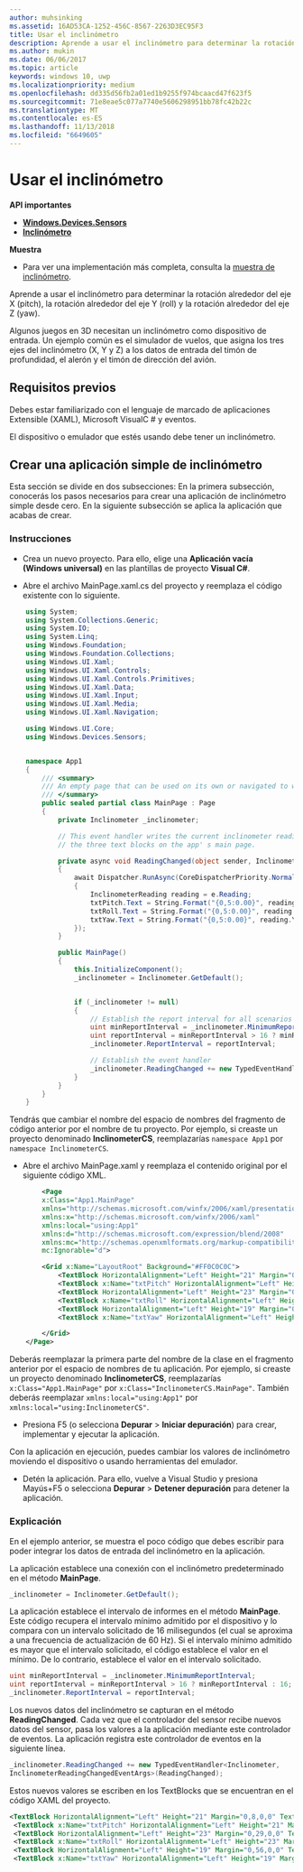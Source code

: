 ```yaml
---
author: muhsinking
ms.assetid: 16AD53CA-1252-456C-8567-2263D3EC95F3
title: Usar el inclinómetro
description: Aprende a usar el inclinómetro para determinar la rotación alrededor del eje X (pitch), la rotación alrededor del eje y la rotación alrededor del eje Y (yaw).
ms.author: mukin
ms.date: 06/06/2017
ms.topic: article
keywords: windows 10, uwp
ms.localizationpriority: medium
ms.openlocfilehash: dd335d56fb2a01ed1b9255f974bcaacd47f623f5
ms.sourcegitcommit: 71e8eae5c077a7740e5606298951bb78fc42b22c
ms.translationtype: MT
ms.contentlocale: es-ES
ms.lasthandoff: 11/13/2018
ms.locfileid: "6649605"
---
```

# <a name="use-the-inclinometer"></a>Usar el inclinómetro


**API importantes**

-   [**Windows.Devices.Sensors**](https://msdn.microsoft.com/library/windows/apps/BR206408)
-   [**Inclinómetro**](https://msdn.microsoft.com/library/windows/apps/BR225766)

**Muestra**

-   Para ver una implementación más completa, consulta la [muestra de inclinómetro](https://github.com/Microsoft/Windows-universal-samples/tree/master/Samples/Inclinometer).

Aprende a usar el inclinómetro para determinar la rotación alrededor del eje X (pitch), la rotación alrededor del eje Y (roll) y la rotación alrededor del eje Z (yaw).

Algunos juegos en 3D necesitan un inclinómetro como dispositivo de entrada. Un ejemplo común es el simulador de vuelos, que asigna los tres ejes del inclinómetro (X, Y y Z) a los datos de entrada del timón de profundidad, el alerón y el timón de dirección del avión.

 ## <a name="prerequisites"></a>Requisitos previos

Debes estar familiarizado con el lenguaje de marcado de aplicaciones Extensible (XAML), Microsoft VisualC # y eventos.

El dispositivo o emulador que estés usando debe tener un inclinómetro.

 ## <a name="create-a-simple-inclinometer-app"></a>Crear una aplicación simple de inclinómetro

Esta sección se divide en dos subsecciones: En la primera subsección, conocerás los pasos necesarios para crear una aplicación de inclinómetro simple desde cero. En la siguiente subsección se aplica la aplicación que acabas de crear.

###  <a name="instructions"></a>Instrucciones

-   Crea un nuevo proyecto. Para ello, elige una **Aplicación vacía (Windows universal)** en las plantillas de proyecto **Visual C#**.

-   Abre el archivo MainPage.xaml.cs del proyecto y reemplaza el código existente con lo siguiente.

```csharp
    using System;
    using System.Collections.Generic;
    using System.IO;
    using System.Linq;
    using Windows.Foundation;
    using Windows.Foundation.Collections;
    using Windows.UI.Xaml;
    using Windows.UI.Xaml.Controls;
    using Windows.UI.Xaml.Controls.Primitives;
    using Windows.UI.Xaml.Data;
    using Windows.UI.Xaml.Input;
    using Windows.UI.Xaml.Media;
    using Windows.UI.Xaml.Navigation;

    using Windows.UI.Core;
    using Windows.Devices.Sensors;


    namespace App1
    {
        /// <summary>
        /// An empty page that can be used on its own or navigated to within a Frame.
        /// </summary>
        public sealed partial class MainPage : Page
        {
            private Inclinometer _inclinometer;

            // This event handler writes the current inclinometer reading to
            // the three text blocks on the app' s main page.

            private async void ReadingChanged(object sender, InclinometerReadingChangedEventArgs e)
            {
                await Dispatcher.RunAsync(CoreDispatcherPriority.Normal, () =>
                {
                    InclinometerReading reading = e.Reading;
                    txtPitch.Text = String.Format("{0,5:0.00}", reading.PitchDegrees);
                    txtRoll.Text = String.Format("{0,5:0.00}", reading.RollDegrees);
                    txtYaw.Text = String.Format("{0,5:0.00}", reading.YawDegrees);
                });
            }

            public MainPage()
            {
                this.InitializeComponent();
                _inclinometer = Inclinometer.GetDefault();


                if (_inclinometer != null)
                {
                    // Establish the report interval for all scenarios
                    uint minReportInterval = _inclinometer.MinimumReportInterval;
                    uint reportInterval = minReportInterval > 16 ? minReportInterval : 16;
                    _inclinometer.ReportInterval = reportInterval;

                    // Establish the event handler
                    _inclinometer.ReadingChanged += new TypedEventHandler<Inclinometer, InclinometerReadingChangedEventArgs>(ReadingChanged);
                }
            }
        }
    }
```

Tendrás que cambiar el nombre del espacio de nombres del fragmento de código anterior por el nombre de tu proyecto. Por ejemplo, si creaste un proyecto denominado **InclinometerCS**, reemplazarías `namespace App1` por `namespace InclinometerCS`.

-   Abre el archivo MainPage.xaml y reemplaza el contenido original por el siguiente código XML.

```xml
        <Page
        x:Class="App1.MainPage"
        xmlns="http://schemas.microsoft.com/winfx/2006/xaml/presentation"
        xmlns:x="http://schemas.microsoft.com/winfx/2006/xaml"
        xmlns:local="using:App1"
        xmlns:d="http://schemas.microsoft.com/expression/blend/2008"
        xmlns:mc="http://schemas.openxmlformats.org/markup-compatibility/2006"
        mc:Ignorable="d">

        <Grid x:Name="LayoutRoot" Background="#FF0C0C0C">
            <TextBlock HorizontalAlignment="Left" Height="21" Margin="0,8,0,0" TextWrapping="Wrap" Text="Pitch: " VerticalAlignment="Top" Width="45" Foreground="#FFF9F4F4"/>
            <TextBlock x:Name="txtPitch" HorizontalAlignment="Left" Height="21" Margin="59,8,0,0" TextWrapping="Wrap" Text="TextBlock" VerticalAlignment="Top" Width="71" Foreground="#FFFDF9F9"/>
            <TextBlock HorizontalAlignment="Left" Height="23" Margin="0,29,0,0" TextWrapping="Wrap" Text="Roll:" VerticalAlignment="Top" Width="55" Foreground="#FFF7F1F1"/>
            <TextBlock x:Name="txtRoll" HorizontalAlignment="Left" Height="23" Margin="59,29,0,0" TextWrapping="Wrap" Text="TextBlock" VerticalAlignment="Top" Width="50" Foreground="#FFFCF9F9"/>
            <TextBlock HorizontalAlignment="Left" Height="19" Margin="0,56,0,0" TextWrapping="Wrap" Text="Yaw:" VerticalAlignment="Top" Width="55" Foreground="#FFF7F3F3"/>
            <TextBlock x:Name="txtYaw" HorizontalAlignment="Left" Height="19" Margin="55,56,0,0" TextWrapping="Wrap" Text="TextBlock" VerticalAlignment="Top" Width="54" Foreground="#FFF6F2F2"/>

        </Grid>
    </Page>
```

Deberás reemplazar la primera parte del nombre de la clase en el fragmento anterior por el espacio de nombres de tu aplicación. Por ejemplo, si creaste un proyecto denominado **InclinometerCS**, reemplazarías `x:Class="App1.MainPage"` por `x:Class="InclinometerCS.MainPage"`. También deberás reemplazar `xmlns:local="using:App1"` por `xmlns:local="using:InclinometerCS"`.

-   Presiona F5 (o selecciona **Depurar** > **Iniciar depuración**) para crear, implementar y ejecutar la aplicación.

Con la aplicación en ejecución, puedes cambiar los valores de inclinómetro moviendo el dispositivo o usando herramientas del emulador.

-   Detén la aplicación. Para ello, vuelve a Visual Studio y presiona Mayús+F5 o selecciona **Depurar** > **Detener depuración** para detener la aplicación.

###  <a name="explanation"></a>Explicación

En el ejemplo anterior, se muestra el poco código que debes escribir para poder integrar los datos de entrada del inclinómetro en la aplicación.

La aplicación establece una conexión con el inclinómetro predeterminado en el método **MainPage**.

```csharp
_inclinometer = Inclinometer.GetDefault();
```

La aplicación establece el intervalo de informes en el método **MainPage**. Este código recupera el intervalo mínimo admitido por el dispositivo y lo compara con un intervalo solicitado de 16 milisegundos (el cual se aproxima a una frecuencia de actualización de 60 Hz). Si el intervalo mínimo admitido es mayor que el intervalo solicitado, el código establece el valor en el mínimo. De lo contrario, establece el valor en el intervalo solicitado.

```csharp
uint minReportInterval = _inclinometer.MinimumReportInterval;
uint reportInterval = minReportInterval > 16 ? minReportInterval : 16;
_inclinometer.ReportInterval = reportInterval;
```

Los nuevos datos del inclinómetro se capturan en el método **ReadingChanged**. Cada vez que el controlador del sensor recibe nuevos datos del sensor, pasa los valores a la aplicación mediante este controlador de eventos. La aplicación registra este controlador de eventos en la siguiente línea.

```csharp
_inclinometer.ReadingChanged += new TypedEventHandler<Inclinometer,
InclinometerReadingChangedEventArgs>(ReadingChanged);
```

Estos nuevos valores se escriben en los TextBlocks que se encuentran en el código XAML del proyecto.

```xml
<TextBlock HorizontalAlignment="Left" Height="21" Margin="0,8,0,0" TextWrapping="Wrap" Text="Pitch: " VerticalAlignment="Top" Width="45" Foreground="#FFF9F4F4"/>
 <TextBlock x:Name="txtPitch" HorizontalAlignment="Left" Height="21" Margin="59,8,0,0" TextWrapping="Wrap" Text="TextBlock" VerticalAlignment="Top" Width="71" Foreground="#FFFDF9F9"/>
 <TextBlock HorizontalAlignment="Left" Height="23" Margin="0,29,0,0" TextWrapping="Wrap" Text="Roll:" VerticalAlignment="Top" Width="55" Foreground="#FFF7F1F1"/>
 <TextBlock x:Name="txtRoll" HorizontalAlignment="Left" Height="23" Margin="59,29,0,0" TextWrapping="Wrap" Text="TextBlock" VerticalAlignment="Top" Width="50" Foreground="#FFFCF9F9"/>
 <TextBlock HorizontalAlignment="Left" Height="19" Margin="0,56,0,0" TextWrapping="Wrap" Text="Yaw:" VerticalAlignment="Top" Width="55" Foreground="#FFF7F3F3"/>
 <TextBlock x:Name="txtYaw" HorizontalAlignment="Left" Height="19" Margin="55,56,0,0" TextWrapping="Wrap" Text="TextBlock" VerticalAlignment="Top" Width="54" Foreground="#FFF6F2F2"/>
```

